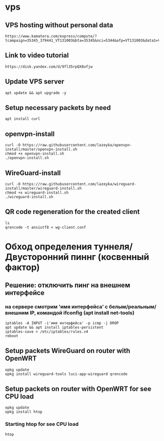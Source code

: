 # vps

## VPS hosting without personal data
```
https://www.kamatera.com/express/compute/?tcampaign=35345_379441_VT131003&bta=35345&nci=5344&afp=VT131003&data1=VT131003
```

## Link to video tutorial
```
https://disk.yandex.com/d/9fl35rpQX8ofjw
```

## Update VPS server
```
apt update && apt upgrade -y
```

## Setup necessary packets by need
```
apt install curl
```

## openvpn-install
```
curl -O https://raw.githubusercontent.com/lazeyka/openvpn-install/master/openvpn-install.sh
chmod +x openvpn-install.sh
./openvpn-install.sh
```

## WireGuard-install
```
curl -O https://raw.githubusercontent.com/lazeyka/wireguard-install/master/wireguard-install.sh
chmod +x wireguard-install.sh
./wireguard-install.sh
```

## QR сode regeneration for the created client
```
ls
qrencode -t ansiutf8 < wg-client.conf
```

# Обход определения туннеля/Двусторонний пиннг (косвенный фактор)
## Решение: отключить пинг на внешнем интерфейсе
### на сервере смотрим 'имя интерфейса' с белым/реальным/ внешним IP, командой ifconfig (apt install net-tools)
```
iptables -A INPUT -i'имя интерфейса' -p icmp -j DROP
apt update && apt install iptables-persistent
iptables-save > /etc/iptables/rules.v4
reboot
```

## Setup packets WireGuard on router with OpenWRT
```
opkg update
opkg install wireguard-tools luci-app-wireguard qrencode
```

## Setup packets on router with OpenWRT for see CPU load
```
opkg update
opkg install htop
```

### Starting htop for see CPU load
```
htop
```
